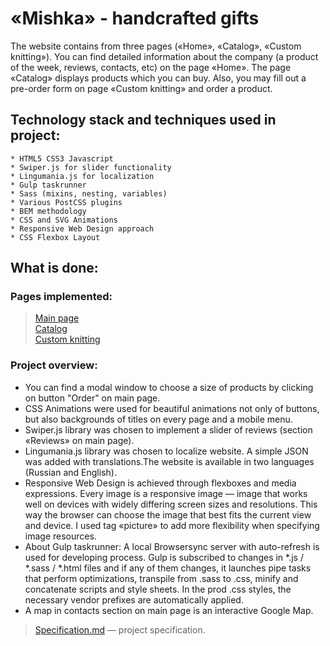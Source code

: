 # «Mishka» - handcrafted gifts

The website contains from three pages («Home», «Catalog», «Custom knitting»). You can find detailed information about the company (a product of the week, reviews, contacts, etc) on the page «Home». The page «Catalog» displays products which you can buy. Also, you may fill out a pre-order form on page «Custom knitting» and order a product.

## Technology stack and techniques used in project:
	* HTML5 CSS3 Javascript
	* Swiper.js for slider functionality
	* Lingumania.js for localization 
	* Gulp taskrunner
	* Sass (mixins, nesting, variables)
	* Various PostCSS plugins
	* BEM methodology
	* CSS and SVG Animations
	* Responsive Web Design approach
	* CSS Flexbox Layout

## What is done:
### Pages implemented:
> [Main page](https://gorodetskaya-mariia.github.io/mishka/index.html)<br> 
> [Catalog](https://gorodetskaya-mariia.github.io/mishka/catalog.html)<br>
> [Custom knitting](https://gorodetskaya-mariia.github.io/mishka/form.html)<br> 

### Project overview:
- You can find a modal window to choose a size of products by clicking on button "Order"
	on main page.
- CSS Animations were used for beautiful animations not only of buttons, but also backgrounds of titles on every page and a mobile menu.
- Swiper.js library was chosen to implement a slider of reviews (section «Reviews» on main page).
- Lingumania.js library was chosen to localize website. A simple JSON was added with translations.The website is available in two languages (Russian and English).
- Responsive Web Design is achieved through flexboxes and media expressions. Every image is a responsive image — image that works well on devices with widely differing screen sizes and resolutions. This way the browser can choose the image that best fits the current view and device. I used tag «picture» to add more flexibility when specifying image resources. 
- About Gulp taskrunner: A local Browsersync server with auto-refresh is used for developing process. Gulp is subscribed to changes in *.js / *.sass / *.html files and if any of them changes, it launches pipe tasks that perform optimizations, transpile from .sass to .css, minify and concatenate scripts and style sheets. In the prod .css styles, the necessary vendor prefixes are automatically applied. 
- A map in contacts section on main page is an interactive Google Map.


> [Specification.md](Specification.md) — project specification.
